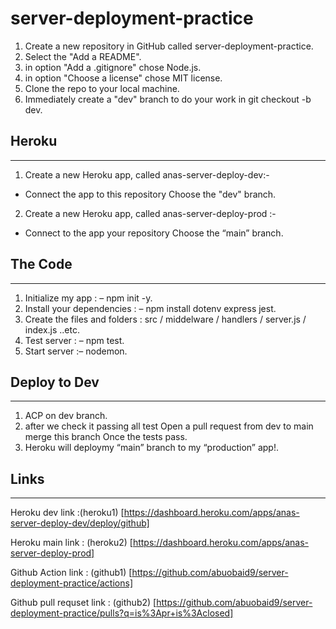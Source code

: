 # server-deployment-practice

1. Create a new repository in GitHub called server-deployment-practice.
2. Select the "Add a README".
3. in option "Add a .gitignore" chose Node.js.
4. in option "Choose a license" chose MIT license.
5. Clone the repo to your local machine.
6. Immediately create a "dev" branch to do your work in git checkout -b dev.

## Heroku

---

1. Create a new Heroku app, called anas-server-deploy-dev:-

- Connect the app to this repository Choose the "dev" branch.

2. Create a new Heroku app, called anas-server-deploy-prod :-

- Connect to the app your repository Choose the “main” branch.

## The Code

---

1. Initialize my app : – npm init -y.
2. Install your dependencies : – npm install dotenv express jest.
3. Create the files and folders : src / middelware / handlers / server.js / index.js ..etc.
4. Test server : – npm test.
5. Start server :– nodemon.

## Deploy to Dev

---

1. ACP on dev branch.
2. after we check it passing all test Open a pull request from dev to main merge this branch Once the tests pass.
3. Heroku will deploymy “main” branch to my “production” app!.

## Links

---

Heroku dev link :(heroku1) [https://dashboard.heroku.com/apps/anas-server-deploy-dev/deploy/github]

Heroku main link : (heroku2) [https://dashboard.heroku.com/apps/anas-server-deploy-prod]

Github Action link : (github1) [https://github.com/abuobaid9/server-deployment-practice/actions]

Github pull requset link : (github2) [https://github.com/abuobaid9/server-deployment-practice/pulls?q=is%3Apr+is%3Aclosed]